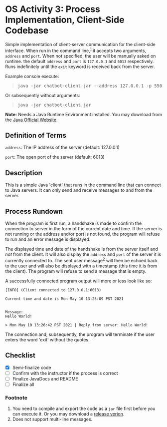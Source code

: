 OS Activity 3: Process Implementation, Client-Side Codebase
=========================

Simple implementation of client-server communication for the client-side interface. When run in the command line,<sup>[1](#fn-jarfile)</sup> it accepts two arguments, `address` and `port`. When not specified, the user will be manually asked on runtime.  the default `address` and `port` is `127.0.0.1` and `6013` respectively. Runs indefinitely until the `exit` keyword is received back from the server.

Example console execute: 

<blockquote>
<pre>
java -jar chatbot-client.jar --address 127.0.0.1 -p 5500
</pre>
</blockquote>

Or subsequently without arguments: 

<blockquote>
<pre>
java -jar chatbot-client.jar
</pre>
</blockquote>

**Note:** Needs a Java Runtime Environment installed. You may download from the [Java Official Website](https://www.java.com/en/download/).

## Definition of Terms
`address`: The IP address of the server (default: 127.0.0.1)

`port`: The open port of the server (default: 6013)

## Description
This is a simple Java 'client' that runs in the command line that can connect to Java servers. It can only send and receive messages to and from the server.

## Process Rundown
When the program is first run, a handshake is made to confirm the connection to server in the form of the current date and time. If the server is not running or the address and/or port is not found, the program will refuse to run and an error message is displayed.

The displayed time and date of the handshake is from the server itself and *not* from the client. It will also display the `address` and `port` of the server it is currently connected to. The sent user message<sup>[2](#fn-ml)</sup> will then be echoed back to the user and will also be displayed with a timestamp (this time it is from the client). The program will refuse to send a message that is empty.

A successfully connected program output will more or less look like so:

```
[INFO] (Client connected to 127.0.0.1:6013)

Current time and date is Mon May 10 13:25:09 PST 2021


Message:
Hello World!

> Mon May 10 13:26:42 PST 2021 | Reply from server: Hello World!
```

The connection and, subsequently, the program will terminate if the user enters the word 'exit' without the quotes.

## Checklist
- [x] Semi-finalize code
- [ ] Confirm with the instructor if the process is correct
- [ ] Finalize JavaDocs and README
- [ ] Finalize all

### Footnote
1. <a name="fn-jarfile"></a> You need to compile and export the code as a `jar` file first before you can execute it. Or you may download a [release verion](https://github.com/epcraft93/os-chatbot-client/releases).
2. <a name="fn-ml"></a> Does not support multi-line messages.
